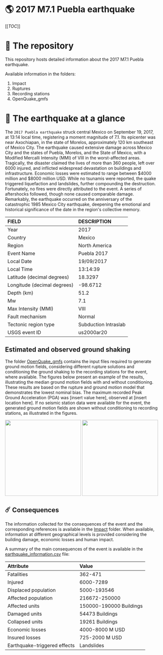 # 🌎 2017 M7.1 Puebla earthquake
[[_TOC_]]

# 📂 The repository

This repository hosts detailed information about the 2017 M7.1 Puebla earthquake.

Available information in the folders:

1. Impact
2. Ruptures
3. Recording stations
4. OpenQuake_gmfs


# 🚀 The earthquake at a glance 

The `2017 Puebla earthquake` struck central Mexico on September 19, 2017, at 13:14 local time, registering a moment magnitude of 7.1. Its epicenter was near Axochiapan, in the state of Morelos, approximately 120 km southeast of Mexico City. The earthquake caused extensive damage across Mexico City and the states of Puebla, Morelos, and the State of Mexico, with a Modified Mercalli Intensity (MMI) of VIII in the worst-affected areas. Tragically, the disaster claimed the lives of more than 360 people, left over 6000 injured, and inflicted widespread devastation on buildings and infrastructure. Economic losses were estimated to range between $4000 million and $8000 million USD. While no tsunamis were reported, the quake triggered liquefaction and landslides, further compounding the destruction. Fortunately, no fires were directly attributed to the event. A series of aftershocks followed, though none caused comparable damage. Remarkably, the earthquake occurred on the anniversary of the catastrophic 1985 Mexico City earthquake, deepening the emotional and historical significance of the date in the region's collective memory.

| FIELD | DESCRIPTION |
|:-------|:-------------|
| Year | 2017 |
| Country | Mexico |
| Region | North America |
| Event Name | Puebla 2017 |
| Local Date | 19/09/2017 |
| Local Time | 13:14:39 |
| Latitude (decimal degrees) | 18.3297 |
| Longitude (decimal degrees) | -98.6712 |
| Depth (km) | 51.2 |
| Mw | 7.1 |
| Max Intensity (MMI) | VIII |
| Fault mechanism | Normal |
| Tectonic region type | Subduction Intraslab |
| USGS event ID | us2000ar20 |

## Estimated and observed ground shaking

The folder [OpenQuake_gmfs](./OpenQuake_gmfs/) contains the input files required to generate ground motion fields, considering different rupture solutions and conditioning the ground shaking to the recording stations for the event, where available. The figures below present an example of the results, illustrating the median ground motion fields with and without conditioning. These results are based on the rupture and ground motion model that demonstrates the lowest nominal bias. The maximum recorded Peak Ground Acceleration (PGA) was [insert value here], observed at [insert location here]. If no seismic station data were available for the event, the generated ground motion fields are shown without conditioning to recording stations, as illustrated in the figures.

<img src="./4_OpenQuake_gmfs/median_gmf_stations_none.png" height="250">
<img src="./4_OpenQuake_gmfs/median_gmf_stations_seismic.png" height="250">

## ☄️ Consequences

The information collected for the consequences of the event and the corresponding references is available in the [Impact](./Impact) folder. When available, information at different geographical levels is provided considering the building damage, economic losses and human impact.

A summary of the main consequences of the event is available in the [earthquake_information.csv](./earthquake_information.csv) file:

| Attribute | Value |
|:-------|:-------------|
| Fatalities | 362-471 |
| Injured | 6000-7289 |
| Displaced population | 5000-193546  |
| Affected population | 216672-250000 |
| Affected units | 150000-190000 Buildings |
| Damaged units | 54473 Buildings |
| Collapsed units | 19261 Buildings |
| Economic losses | 4000-8000 M USD |
| Insured losses | 725-2000 M USD |
| Earthquake-triggered effects | Landslides |